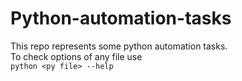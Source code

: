 # Python-automation-tasks

This repo represents some python automation tasks. <br>
To check options of any file use <br>
`python <py file> --help`
